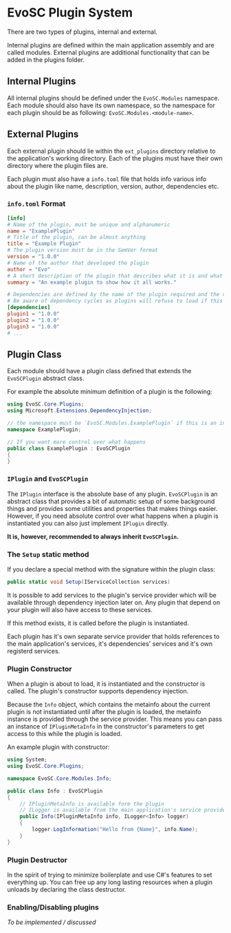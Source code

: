 ﻿# EvoSC Plugin System

There are two types of plugins, internal and external.

Internal plugins are defined within the main application assembly and are called modules. External plugins are additional 
functionality that can be added in the plugins folder.

## Internal Plugins
All internal plugins should be defined under the `EvoSC.Modules` namespace. Each module should also have its own namespace, so the
namespace for each plugin should be as following: `EvoSC.Modules.<module-name>`.

## External Plugins
Each external plugin should lie within the `ext_plugins` directory relative to the application's working directory. Each of the plugins must have
their own directory where the plugin files are.

Each plugin must also have a `info.toml` file that holds info various info about the plugin like name, description, version, author, dependencies etc.

### `info.toml` Format

```toml
[info]
# Name of the plugin, must be unique and alphanumeric
name = "ExamplePlugin"
# Title of the plugin, can be almost anything
title = "Example Plugin"
# The plugin version must be in the SemVer format
version = "1.0.0"
# Name of the author that developed the plugin
author = "Evo"
# A short description of the plugin that describes what it is and what it does.
summary = "An example plugin to show how it all works."

# Dependencies are defined by the name of the plugin required and the version required
# Be aware of dependency cycles as plugins will refuse to load if this is detected.
[dependencies]
plugin1 = "1.0.0"
plugin2 = "1.0.0"
plugin3 = "1.0.0"
# ...
```

## Plugin Class
Each module should have a plugin class defined that extends the `EvoSCPlugin` abstract class.

For example the absolute minimum definition of a plugin is the following:
```csharp
using EvoSC.Core.Plugins;
using Microsoft.Extensions.DependencyInjection;

// the namespace must be `EvoSC.Modules.ExamplePlugin` if this is an internal plugin
namespace ExamplePlugin;

// If you want more control over what happens
public class ExamplePlugin : EvoSCPlugin
{
}
```

### `IPlugin` and `EvoSCPlugin`
The `IPlugin` interface is the absolute base of any plugin. `EvoSCPlugin` is an abstract class that provides a bit of automatic setup of some background things
and provides some utilities and properties that makes things easier. However, if you need absolute control over what happens when a plugin is instantiated
you can also just implement `IPlugin` directly.

**It is, however, recommended to always inherit `EvoSCPlugin`.**

### The `Setup` static method
If you declare a special method with the signature within the plugin class:
```csharp
public static void Setup(IServiceCollection services)
```
It is possible to add services to the plugin's service provider which will be available through dependency injection later on. Any plugin that depend
on your plugin will also have access to these services.

If this method exists, it is called before the plugin is instantiated.

Each plugin has it's own separate service provider that holds references to the main application's services, it's dependencies' services and it's own
registerd services.

### Plugin Constructor
When a plugin is about to load, it is instantiated and the constructor is called. The plugin's constructor supports dependency injection.

Because the `Info` object, which contains the metainfo about the current plugin is not instantiated until after the plugin is loaded, the
metainfo instance is provided through the service provider. This means you can pass an instance of `IPluginMetaInfo` in the constructor's parameters
to get access to this while the plugin is loaded.

An example plugin with constructor:
```csharp
using System;
using EvoSC.Core.Plugins;

namespace EvoSC.Core.Modules.Info;

public class Info : EvoSCPlugin
{
    // IPluginMetaInfo is available form the plugin
    // ILogger is available from the main application's service provider
    public Info(IPluginMetaInfo info, ILogger<Info> logger)
    {
        logger.LogInformation("Hello from {Name}", info.Name);
    }
}
```

### Plugin Destructor
In the spirit of trying to minimize boilerplate and use C#'s features to set everything up. You can free up any long lasting resources when
a plugin unloads by declaring the class destructor.

### Enabling/Disabling plugins
*To be implemented / discussed*
